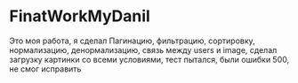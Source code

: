 # FinatWorkMyDanil
Это моя работа, я сделал Пагинацию, фильтрацию, сортировку, нормализацию, денормализацию, связь между users и image, сделал загрузку картинки со всеми условиями, тест пытался, были ошибки 500, не смог исправить
